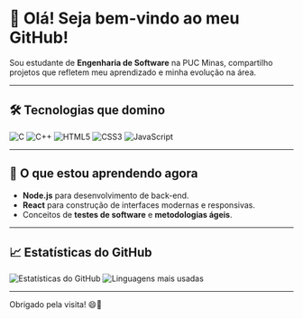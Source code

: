 # 👋 Olá! Seja bem-vindo ao meu GitHub!

Sou estudante de **Engenharia de Software** na PUC Minas, compartilho projetos que refletem meu aprendizado e minha evolução na área.

---

## 🛠️ Tecnologias que domino
![C](https://img.shields.io/badge/-C-%2300599C?style=flat-square&logo=c&logoColor=white)
![C++](https://img.shields.io/badge/-C++-%2300599C?style=flat-square&logo=cplusplus&logoColor=white)
![HTML5](https://img.shields.io/badge/-HTML5-%23E34F26?style=flat-square&logo=html5&logoColor=white)
![CSS3](https://img.shields.io/badge/-CSS3-%231572B6?style=flat-square&logo=css3&logoColor=white)
![JavaScript](https://img.shields.io/badge/-JavaScript-%23F7DF1E?style=flat-square&logo=javascript&logoColor=black)

---

## 🚀 O que estou aprendendo agora
- **Node.js** para desenvolvimento de back-end.
- **React** para construção de interfaces modernas e responsivas.
- Conceitos de **testes de software** e **metodologias ágeis**.

---

## 📈 Estatísticas do GitHub

![Estatísticas do GitHub](https://github-readme-stats.vercel.app/api?username=GabrielVSL&show_icons=true&theme=radical)
![Linguagens mais usadas](https://github-readme-stats.vercel.app/api/top-langs/?username=GabrielVSL&layout=compact&theme=radical)

---


Obrigado pela visita! 😄🚀
